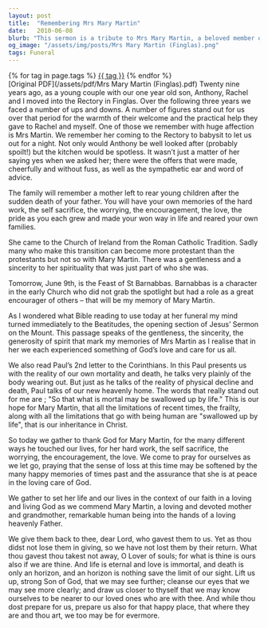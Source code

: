 ```yaml
---
layout: post
title:  "Remembering Mrs Mary Martin"
date:   2010-06-08
blurb: "This sermon is a tribute to Mrs Mary Martin, a beloved member of the Finglas community. It highlights her selflessness, hard work, and spiritual sincerity. The sermon also draws parallels between Mrs Martin's life and the teachings of the Beatitudes, emphasizing her embodiment of God's love and care."
og_image: "/assets/img/posts/Mrs Mary Martin (Finglas).png"
tags: Funeral
---    
```

<div class="tag-pills">
    {% for tag in page.tags %}
    <a href="{{ site.baseurl }}/tag/{{ tag | slugify }}" class="tag-pill">{{ tag }}</a>
    {% endfor %}
</div>
[Original PDF](/assets/pdf/Mrs Mary Martin (Finglas).pdf)
Twenty nine years ago, as a young couple with our one year old son, Anthony, Rachel and I moved into the Rectory in Finglas. Over the following three years we faced a number of ups and downs. A number of figures stand out for us over that period for the warmth of their welcome and the practical help they gave to Rachel and myself. One of those we remember with huge affection is Mrs Martin. We remember her coming to the Rectory to babysit to let us out for a night. Not only would Anthony be well looked after (probably spoilt!) but the kitchen would be spotless. It wasn’t just a matter of her saying yes when we asked her; there were the offers that were made, cheerfully and without fuss, as well as the sympathetic ear and word of advice.

The family will remember a mother left to rear young children after the sudden death of your father. You will have your own memories of the hard work, the self sacrifice, the worrying, the encouragement, the love, the pride as you each grew and made your won way in life and reared your own families.

She came to the Church of Ireland from the Roman Catholic Tradition. Sadly many who make this transition can become more protestant than the protestants but not so with Mary Martin. There was a gentleness and a sincerity to her spirituality that was just part of who she was.

Tomorrow, June 9th, is the Feast of St Barnabbas. Barnabbas is a character in the early Church who did not grab the spotlight but had a role as a great encourager of others – that will be my memory of Mary Martin.

As I wondered what Bible reading to use today at her funeral my mind turned immediately to the Beatitudes, the opening section of Jesus’ Sermon on the Mount. This passage speaks of the gentleness, the sincerity, the generosity of spirit that mark my memories of Mrs Martin as I realise that in her we each experienced something of God’s love and care for us all.

We also read Paul’s 2nd letter to the Corinthians. In this Paul presents us with the reality of our own mortality and death, he talks very plainly of the body wearing out. But just as he talks of the reality of physical decline and death, Paul talks of our new heavenly home. The words that really stand out for me are ; "So that what is mortal may be swallowed up by life." This is our hope for Mary Martin, that all the limitations of recent times, the frailty, along with all the limitations that go with being human are "swallowed up by life", that is our inheritance in Christ.

So today we gather to thank God for Mary Martin, for the many different ways he touched our lives, for her hard work, the self sacrifice, the worrying, the encouragement, the love. We come to pray for ourselves as we let go, praying that the sense of loss at this time may be softened by the many happy memories of times past and the assurance that she is at peace in the loving care of God.

We gather to set her life and our lives in the context of our faith in a loving and living God as we commend Mary Martin, a loving and devoted mother and grandmother, remarkable human being into the hands of a loving heavenly Father.

We give them back to thee, dear Lord, who gavest them to us. Yet as thou didst not lose them in giving, so we have not lost them by their return. What thou gavest thou takest not away, O Lover of souls; for what is thine is ours also if we are thine. And life is eternal and love is immortal, and death is only an horizon, and an horizon is nothing save the limit of our sight. Lift us up, strong Son of God, that we may see further; cleanse our eyes that we may see more clearly; and draw us closer to thyself that we may know ourselves to be nearer to our loved ones who are with thee. And while thou dost prepare for us, prepare us also for that happy place, that where they are and thou art, we too may be for evermore.
